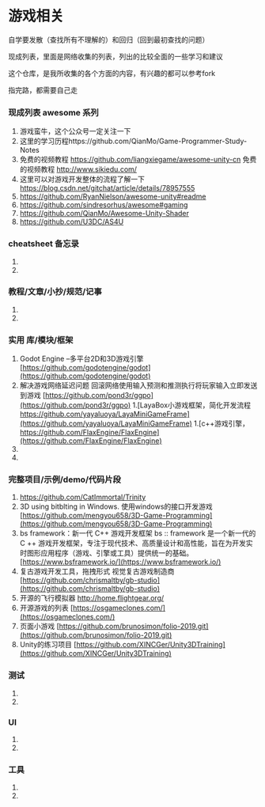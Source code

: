 # 游戏相关
自学要发散（查找所有不理解的）和回归（回到最初查找的问题）

现成列表，里面是网络收集的列表，列出的比较全面的一些学习和建议

这个仓库，是我所收集的各个方面的内容，有兴趣的都可以参考fork

指完路，都需要自己走

### 现成列表 awesome 系列
1. 游戏蛮牛，这个公众号一定关注一下
1. 这里的学习历程https://github.com/QianMo/Game-Programmer-Study-Notes
1. 免费的视频教程 https://github.com/liangxiegame/awesome-unity-cn
    免费的视频教程 http://www.sikiedu.com/
1. 这里可以对游戏开发整体的流程了解一下 https://blog.csdn.net/gitchat/article/details/78957555
1. https://github.com/RyanNielson/awesome-unity#readme
1. https://github.com/sindresorhus/awesome#gaming
1. https://github.com/QianMo/Awesome-Unity-Shader
1. https://github.com/U3DC/AS4U

### cheatsheet 备忘录
1.
1.

### 教程/文章/小抄/规范/记事
1.
1.

### 实用 库/模块/框架
1. Godot Engine –多平台2D和3D游戏引擎
[https://github.com/godotengine/godot](https://github.com/godotengine/godot)
1. 解决游戏网络延迟问题 回滚网络使用输入预测和推测执行将玩家输入立即发送到游戏
[https://github.com/pond3r/ggpo](https://github.com/pond3r/ggpo)
1.[LayaBox小游戏框架，简化开发流程 https://github.com/yayaluoya/LayaMiniGameFrame](https://github.com/yayaluoya/LayaMiniGameFrame)
1.[c++游戏引擎，https://github.com/FlaxEngine/FlaxEngine](https://github.com/FlaxEngine/FlaxEngine)
1.
1.

### 完整项目/示例/demo/代码片段
1. https://github.com/CatImmortal/Trinity
1. 3D using bitblting in Windows. 使用windows的接口开发游戏
[https://github.com/mengyou658/3D-Game-Programming](https://github.com/mengyou658/3D-Game-Programming)
1. bs framework：新一代 C++ 游戏开发框架
   bs :: framework 是一个新一代的 C ++ 游戏开发框架，专注于现代技术、高质量设计和高性能，旨在为开发实时图形应用程序（游戏、引擎或工具）提供统一的基础。
[https://www.bsframework.io/](https://www.bsframework.io/)
1. 复古游戏开发工具，拖拽形式 视觉复古游戏制造商
[https://github.com/chrismaltby/gb-studio](https://github.com/chrismaltby/gb-studio)
1. 开源的飞行模拟器
http://home.flightgear.org/
1. 开源游戏的列表
[https://osgameclones.com/](https://osgameclones.com/)
1. 页面小游戏
[https://github.com/brunosimon/folio-2019.git](https://github.com/brunosimon/folio-2019.git)
1. Unity的练习项目
[https://github.com/XINCGer/Unity3DTraining](https://github.com/XINCGer/Unity3DTraining)


### 测试
1.
1.

### UI
1.
1.

### 工具
1.
1.

